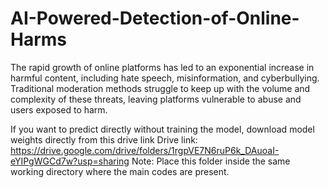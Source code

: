 # AI-Powered-Detection-of-Online-Harms
The rapid growth of online platforms has led to an exponential increase in harmful content, including hate speech, misinformation, and cyberbullying. Traditional moderation methods struggle to keep up with the volume and complexity of these threats, leaving platforms vulnerable to abuse and users exposed to harm.


If you want to predict directly without training the model, download model weights directly from this drive link
Drive link: https://drive.google.com/drive/folders/1rgpVE7N6ruP6k_DAuoaI-eYIPgWGCd7w?usp=sharing
Note: Place this folder inside the same working directory where the main codes are present.
